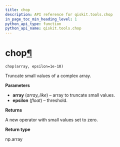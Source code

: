 ```yaml
---
title: chop
description: API reference for qiskit.tools.chop
in_page_toc_min_heading_level: 1
python_api_type: function
python_api_name: qiskit.tools.chop
---
```


# chop[¶](#chop "Permalink to this headline")

<span id="qiskit.tools.chop" />

`chop(array, epsilon=1e-10)`

Truncate small values of a complex array.

**Parameters**

*   **array** (*array\_like*) – array to truncate small values.
*   **epsilon** (*float*) – threshold.

**Returns**

A new operator with small values set to zero.

**Return type**

np.array

